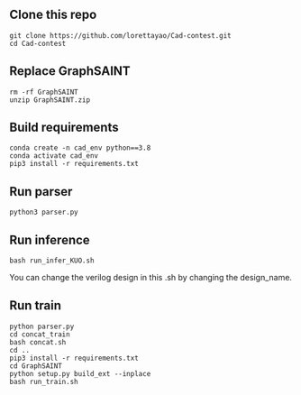 ## Clone this repo
```
git clone https://github.com/lorettayao/Cad-contest.git
cd Cad-contest
```
## Replace GraphSAINT
```
rm -rf GraphSAINT
unzip GraphSAINT.zip
```
## Build requirements
```
conda create -n cad_env python==3.8
conda activate cad_env
pip3 install -r requirements.txt
```
## Run parser

```
python3 parser.py
```
## Run inference
```
bash run_infer_KUO.sh
```
You can change the verilog design in this .sh by changing the design_name.
## Run train
```
python parser.py
cd concat_train
bash concat.sh
cd ..
pip3 install -r requirements.txt
cd GraphSAINT
python setup.py build_ext --inplace
bash run_train.sh
```
